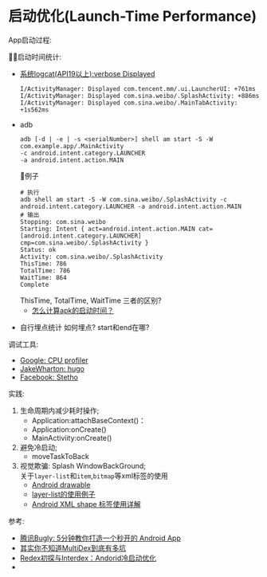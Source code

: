 # 启动优化(Launch-Time Performance)
App启动过程:

    
启动时间统计:
- [系统logcat(API19以上):verbose Displayed](https://developer.android.com/topic/performance/vitals/launch-time#dx)
    ```
    I/ActivityManager: Displayed com.tencent.mm/.ui.LauncherUI: +761ms
    I/ActivityManager: Displayed com.sina.weibo/.SplashActivity: +886ms
    I/ActivityManager: Displayed com.sina.weibo/.MainTabActivity: +1s562ms
    ```
- adb
    ```
    adb [-d | -e | -s <serialNumber>] shell am start -S -W 
    com.example.app/.MainActivity 
    -c android.intent.category.LAUNCHER 
    -a android.intent.action.MAIN
    ```
    例子
    ```
    # 执行
    adb shell am start -S -W com.sina.weibo/.SplashActivity -c android.intent.category.LAUNCHER -a android.intent.action.MAIN
    # 输出
    Stopping: com.sina.weibo
    Starting: Intent { act=android.intent.action.MAIN cat=[android.intent.category.LAUNCHER] cmp=com.sina.weibo/.SplashActivity }
    Status: ok
    Activity: com.sina.weibo/.SplashActivity
    ThisTime: 786
    TotalTime: 786
    WaitTime: 864
    Complete
    ```
    ThisTime, TotalTime, WaitTime 三者的区别? 
    - [怎么计算apk的启动时间？](https://www.zhihu.com/question/35487841)
    
* 自行埋点统计
    如何埋点? start和end在哪?

调试工具:
- [Google: CPU profiler](https://developer.android.com/studio/profile/cpu-profiler)
- [JakeWharton: hugo](https://github.com/JakeWharton/hugo)
- [Facebook: Stetho](http://facebook.github.io/stetho/)

实践:
1. 生命周期内减少耗时操作;
    * Application:attachBaseContext()：
    * Application:onCreate()
    * MainActiviity:onCreate()
2. 避免冷启动;
    * moveTaskToBack
3. 视觉欺骗: Splash WindowBackGround;<br/>
    关于```layer-list```和```item```,```bitmap```等xml标签的使用
    - [Android drawable](https://developer.android.com/guide/topics/resources/drawable-resource#Shape)
    - [layer-list的使用例子](https://blog.csdn.net/north1989/article/details/53485729)
    - [Android XML shape 标签使用详解](https://www.cnblogs.com/popfisher/p/6238119.html)

参考:
- [腾讯Bugly: 5分钟教你打造一个秒开的 Android App](https://mp.weixin.qq.com/s?__biz=MzA3NTYzODYzMg==&mid=2653579242&idx=2&sn=303f2469462e42b92e9fb8341d7bfd47&chksm=84b3b5edb3c43cfb8394cc381d4afb56c949106321158dac3e4e0016f5f9a6be190c612b28f2&mpshare=1&scene=1&srcid=0810OrOIZ2ZxAN8IhnhP0Wup%23rd)
- [其实你不知道MultiDex到底有多坑](http://www.jcodecraeer.com/a/anzhuokaifa/androidkaifa/2015/1218/3789.html)
- [Redex初探与Interdex：Andorid冷启动优化](https://zhuanlan.zhihu.com/p/24002157)
- []()
